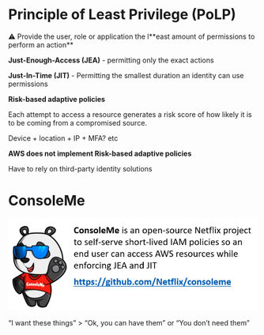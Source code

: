 # Principle of Least Privilege (PoLP)

<aside>
⚠️ Provide the user, role or application the l**east amount of permissions to perform an action**

</aside>

**Just-Enough-Access (JEA)** - permitting only the exact actions

**Just-In-Time (JIT)** - Permitting the smallest duration an identity can use permissions

**Risk-based adaptive policies**

Each attempt to access a resource generates a risk score of how likely it is to be coming from a compromised source.

Device + location + IP + MFA? etc

**AWS does not implement Risk-based adaptive policies**

Have to rely on third-party identity solutions

# ConsoleMe

![Untitled](Principle%20of%20Least%20Privilege%20(PoLP)%203ec190c1c4b8440abf9c1e169e802131/Untitled.png)

“I want these things” > “Ok, you can have them” or “You don’t need them”